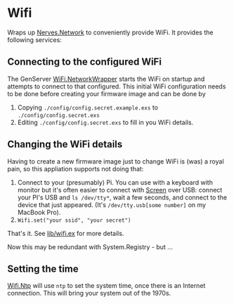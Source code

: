 # Wifi

Wraps up [Nerves.Network](https://github.com/nerves-project/nerves_network) to conveniently provide WiFi. It provides the following services:

## Connecting to the configured WiFi

The GenServer [WiFi.NetworkWrapper](lib/wifi/network_wrapper.ex) starts the WiFi on startup and attempts to connect to that configured. This initial WiFi configuration needs to be done before creating your firmware image and can be done by

1. Copying `./config/config.secret.example.exs` to `./config/config.secret.exs`
2. Editing `./config/config.secret.exs` to fill in you WiFi details.

## Changing the WiFi details

Having to create a new firmware image just to change WiFi is (was) a royal pain, so this appliation supports not doing that:

1. Connect to your (presumably) Pi. You can use with a keyboard with monitor but it's often easier to connect with [Screen](https://linux.die.net/man/1/screen) over USB:  connect your PI's USB and `ls /dev/tty*`, wait a few seconds, and connect to the device that just appeared. (It's `/dev/tty.usb[some number]` on my MacBook Pro).
1. `Wifi.set("your ssid", "your secret")`

That's it. See [lib/wifi.ex](lib/wifi.ex) for more details.

Now this may be redundant with System.Registry - but ...


## Setting the time

[Wifi.Ntp](/lib/wifi/ntp.ex) will use `ntp` to set the system time, once there is an Internet connection. This will bring your system out of the 1970s.
